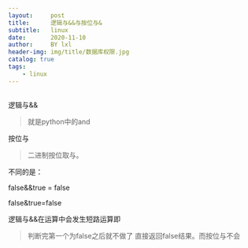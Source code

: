 ```yaml
---
layout:     post
title:      逻辑与&&与按位与&
subtitle:   linux
date:       2020-11-10
author:     BY lxl
header-img: img/title/数据库权限.jpg
catalog: true
tags:
    - linux
---
```


##  

逻辑与&&

>就是python中的and

按位与

>二进制按位取与。

不同的是：

false&&true = false

false&true=false

逻辑与&&在运算中会发生短路运算即

>判断完第一个为false之后就不做了 直接返回false结果。而按位与不会



